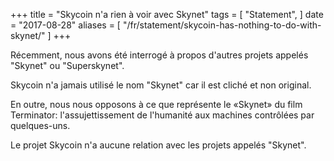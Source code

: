 +++
title = "Skycoin n'a rien à voir avec Skynet"
tags = [
	"Statement",
]
date = "2017-08-28"
aliases = [
	"/fr/statement/skycoin-has-nothing-to-do-with-skynet/"
]
+++

Récemment, nous avons été interrogé à propos d'autres projets appelés "Skynet" ou "Superskynet".

Skycoin n'a jamais utilisé le nom "Skynet" car il est cliché et non original.

En outre, nous nous opposons à ce que représente le «Skynet» du film Terminator: l'assujettissement de l'humanité aux machines contrôlées par quelques-uns.

Le projet Skycoin n'a aucune relation avec les projets appelés "Skynet".
